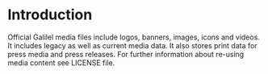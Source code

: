 # Introduction

Official Galilel media files include logos, banners, images, icons and videos. It includes legacy as well as current media data. It also stores print data for press media and press releases. For further information about re-using media content see LICENSE file.

